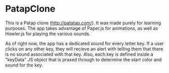 # PatapClone

This is a Patap clone (http://patatap.com/). It was made purely for learning purposes. The app takes advantage of Paper.js for animations, as well as Howler.js for playing the various sounds. 

As of right now, the app has a dedicated sound for every letter key. If a user clicks on any other key, they will recieve an alert with telling them that there is no sound associated with that key. Also, each key is defined inside a "keyData" JS object that is prased through to determine the start color and sound for the key.
